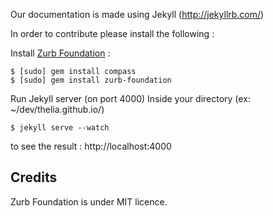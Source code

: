Our documentation is made using Jekyll (http://jekyllrb.com/)

In order to contribute please install the following :

Install [Zurb Foundation](http://foundation.zurb.com/docs/sass.html) :

    $ [sudo] gem install compass
    $ [sudo] gem install zurb-foundation

Run Jekyll server (on port 4000)
Inside your directory (ex: ~/dev/thelia.github.io/)

    $ jekyll serve --watch

to see the result : http://localhost:4000

## Credits

Zurb Foundation is under MIT licence.

